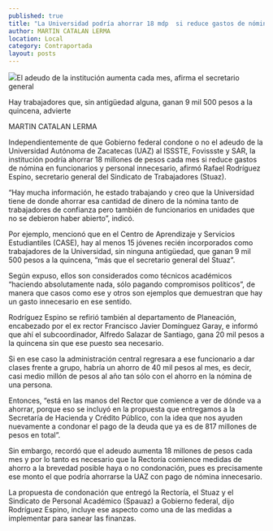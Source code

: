 ```yaml
---
published: true
title: "La Universidad podría ahorrar 18 mdp  si reduce gastos de nómina: Stuaz"
author: MARTIN CATALAN LERMA
location: Local
category: Contraportada
layout: posts
---
```


![](http://i.imgur.com/N8SRUywm.jpg)El adeudo de la institución aumenta cada mes, afirma el secretario general

Hay trabajadores que, sin antigüedad alguna, ganan 9 mil 500 pesos a la quincena, advierte

MARTIN CATALAN LERMA

Independientemente de que Gobierno federal condone o no el adeudo de la Universidad Autónoma de Zacatecas (UAZ) al ISSSTE, Fovissste y SAR, la institución podría ahorrar 18 millones de pesos cada mes si reduce gastos de nómina en funcionarios y personal innecesario, afirmó Rafael Rodríguez Espino, secretario general del Sindicato de Trabajadores (Stuaz).

“Hay mucha información, he estado trabajando y creo que la Universidad tiene de donde ahorrar esa cantidad de dinero de la nómina tanto de trabajadores de confianza pero también de funcionarios en unidades que no se debieron haber abierto”, indicó.

Por ejemplo, mencionó que en el Centro de Aprendizaje y Servicios Estudiantiles (CASE), hay al menos 15 jóvenes recién incorporados como trabajadores de la Universidad, sin ninguna antigüedad, que ganan 9 mil 500 pesos a la quincena, “más que el secretario general del Stuaz”.

Según expuso, ellos son considerados como técnicos académicos “haciendo absolutamente nada, sólo pagando compromisos políticos”, de manera que casos como ese y otros son ejemplos que demuestran que hay un gasto innecesario en ese sentido.

Rodríguez Espino se refirió también al departamento de Planeación, encabezado por el ex rector Francisco Javier Domínguez Garay, e informó que ahí el subcoordinador, Alfredo Salazar de Santiago, gana 20 mil pesos a la quincena sin que ese puesto sea necesario.

Si en ese caso la administración central regresara a ese funcionario a dar clases frente a grupo, habría un ahorro de 40 mil pesos al mes, es decir, casi medio millón de pesos al año tan sólo con el ahorro en la nómina de una persona.

Entonces, “está en las manos del Rector que comience a ver de dónde va a ahorrar, porque eso se incluyó en la propuesta que entregamos a la Secretaría de Hacienda y Crédito Público, con la idea que nos ayuden nuevamente a condonar el pago de la deuda que ya es de 817 millones de pesos en total”.

Sin embargo, recordó que el adeudo aumenta 18 millones de pesos cada mes y por lo tanto es necesario que la Rectoría comience medidas de ahorro a la brevedad posible haya o no condonación, pues es precisamente ese monto el que podría ahorrarse la UAZ con pago de nómina innecesario.

La propuesta de condonación que entregó la Rectoría, el Stuaz y el Sindicato de Personal Académico (Spauaz) a Gobierno federal, dijo Rodríguez Espino, incluye ese aspecto como una de las medidas a implementar para sanear las finanzas.
